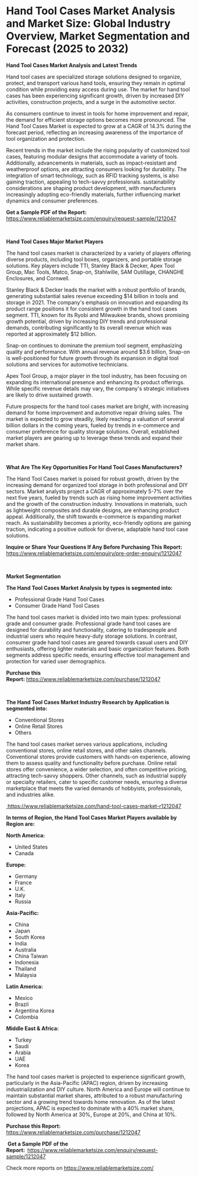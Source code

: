 <p><h1>Hand Tool Cases Market Analysis and Market Size: Global Industry Overview, Market Segmentation and Forecast (2025 to 2032)</h1></p><p><strong>Hand Tool Cases Market Analysis and Latest Trends</strong></p>
<p><p>Hand tool cases are specialized storage solutions designed to organize, protect, and transport various hand tools, ensuring they remain in optimal condition while providing easy access during use. The market for hand tool cases has been experiencing significant growth, driven by increased DIY activities, construction projects, and a surge in the automotive sector. </p><p>As consumers continue to invest in tools for home improvement and repair, the demand for efficient storage options becomes more pronounced. The Hand Tool Cases Market is expected to grow at a CAGR of 14.3% during the forecast period, reflecting an increasing awareness of the importance of tool organization and protection. </p><p>Recent trends in the market include the rising popularity of customized tool cases, featuring modular designs that accommodate a variety of tools. Additionally, advancements in materials, such as impact-resistant and weatherproof options, are attracting consumers looking for durability. The integration of smart technology, such as RFID tracking systems, is also gaining traction, appealing to tech-savvy professionals. sustainability considerations are shaping product development, with manufacturers increasingly adopting eco-friendly materials, further influencing market dynamics and consumer preferences.</p></p>
<p><strong>Get a Sample PDF of the Report:&nbsp;</strong> <a href="https://www.reliablemarketsize.com/enquiry/request-sample/1212047?utm_campaign=3126&utm_medium=2&utm_source=Github&utm_content=ia&utm_term=24032025&utm_id=hand-tool-cases">https://www.reliablemarketsize.com/enquiry/request-sample/1212047</a></p>
<p>&nbsp;</p>
<p><strong>Hand Tool Cases Major Market Players</strong></p>
<p><p>The hand tool cases market is characterized by a variety of players offering diverse products, including tool boxes, organizers, and portable storage solutions. Key players include TTI, Stanley Black & Decker, Apex Tool Group, Mac Tools, Matco, Snap-on, Stahlwille, SAM Outillage, CHANGHE Enclosures, and Cornwell.</p><p>Stanley Black & Decker leads the market with a robust portfolio of brands, generating substantial sales revenue exceeding $14 billion in tools and storage in 2021. The company's emphasis on innovation and expanding its product range positions it for consistent growth in the hand tool cases segment. TTI, known for its Ryobi and Milwaukee brands, shows promising growth potential, driven by increasing DIY trends and professional demands, contributing significantly to its overall revenue which was reported at approximately $12 billion.</p><p>Snap-on continues to dominate the premium tool segment, emphasizing quality and performance. With annual revenue around $3.6 billion, Snap-on is well-positioned for future growth through its expansion in digital tool solutions and services for automotive technicians.</p><p>Apex Tool Group, a major player in the tool industry, has been focusing on expanding its international presence and enhancing its product offerings. While specific revenue details may vary, the company's strategic initiatives are likely to drive sustained growth.</p><p>Future prospects for the hand tool cases market are bright, with increasing demand for home improvement and automotive repair driving sales. The market is expected to grow steadily, likely reaching a valuation of several billion dollars in the coming years, fueled by trends in e-commerce and consumer preference for quality storage solutions. Overall, established market players are gearing up to leverage these trends and expand their market share.</p></p>
<p>&nbsp;</p>
<p><strong>What Are The Key Opportunities For Hand Tool Cases Manufacturers?</strong></p>
<p><p>The Hand Tool Cases market is poised for robust growth, driven by the increasing demand for organized tool storage in both professional and DIY sectors. Market analysts project a CAGR of approximately 5-7% over the next five years, fueled by trends such as rising home improvement activities and the growth of the construction industry. Innovations in materials, such as lightweight composites and durable designs, are enhancing product appeal. Additionally, the shift towards e-commerce is expanding market reach. As sustainability becomes a priority, eco-friendly options are gaining traction, indicating a positive outlook for diverse, adaptable hand tool case solutions.</p></p>
<p><strong>Inquire or Share Your Questions If Any Before Purchasing This Report:</strong> <a href="https://www.reliablemarketsize.com/enquiry/pre-order-enquiry/1212047?utm_campaign=3126&utm_medium=2&utm_source=Github&utm_content=ia&utm_term=24032025&utm_id=hand-tool-cases">https://www.reliablemarketsize.com/enquiry/pre-order-enquiry/1212047</a></p>
<p>&nbsp;</p>
<p><strong>Market Segmentation</strong></p>
<p><strong>The Hand Tool Cases Market Analysis by types is segmented into:</strong></p>
<p><ul><li>Professional Grade Hand Tool Cases</li><li>Consumer Grade Hand Tool Cases</li></ul></p>
<p><p>The hand tool cases market is divided into two main types: professional grade and consumer grade. Professional grade hand tool cases are designed for durability and functionality, catering to tradespeople and industrial users who require heavy-duty storage solutions. In contrast, consumer grade hand tool cases are geared towards casual users and DIY enthusiasts, offering lighter materials and basic organization features. Both segments address specific needs, ensuring effective tool management and protection for varied user demographics.</p></p>
<p><strong>Purchase this Report:&nbsp;</strong><a href="https://www.reliablemarketsize.com/purchase/1212047?utm_campaign=3126&utm_medium=2&utm_source=Github&utm_content=ia&utm_term=24032025&utm_id=hand-tool-cases">https://www.reliablemarketsize.com/purchase/1212047</a></p>
<p>&nbsp;</p>
<p><strong>The Hand Tool Cases Market Industry Research by Application is segmented into:</strong></p>
<p><ul><li>Conventional Stores</li><li>Online Retail Stores</li><li>Others</li></ul></p>
<p><p>The hand tool cases market serves various applications, including conventional stores, online retail stores, and other sales channels. Conventional stores provide customers with hands-on experience, allowing them to assess quality and functionality before purchase. Online retail stores offer convenience, a wider selection, and often competitive pricing, attracting tech-savvy shoppers. Other channels, such as industrial supply or specialty retailers, cater to specific customer needs, ensuring a diverse marketplace that meets the varied demands of hobbyists, professionals, and industries alike.</p></p>
<p><a href="https://www.reliablemarketsize.com/hand-tool-cases-market-r1212047?utm_campaign=3126&utm_medium=2&utm_source=Github&utm_content=ia&utm_term=24032025&utm_id=hand-tool-cases">&nbsp;https://www.reliablemarketsize.com/hand-tool-cases-market-r1212047</a></p>
<p><strong>In terms of Region, the Hand Tool Cases Market Players available by Region are:</strong></p>
<p>
    <p> <strong> North America: </strong>
        <ul>
            <li>United States</li>
            <li>Canada</li>
        </ul>
        </p> 
    <p> <strong> Europe: </strong>
        <ul>
            <li>Germany</li>
            <li>France</li>
            <li>U.K.</li>
            <li>Italy</li>
            <li>Russia</li>
        </ul>
        </p> 
    <p> <strong> Asia-Pacific: </strong>
        <ul>
            <li>China</li>
            <li>Japan</li>
            <li>South Korea</li>
            <li>India</li>
            <li>Australia</li>
            <li>China Taiwan</li>
            <li>Indonesia</li>
            <li>Thailand</li>
            <li>Malaysia</li>
        </ul>
        </p> 
    <p> <strong> Latin America: </strong>
        <ul>
            <li>Mexico</li>
            <li>Brazil</li>
            <li>Argentina Korea</li>
            <li>Colombia</li>
        </ul>
        </p> 
    <p> <strong> Middle East & Africa: </strong>
        <ul>
            <li>Turkey</li>
            <li>Saudi</li>
            <li>Arabia</li>
            <li>UAE</li>
            <li>Korea</li>
        </ul>
    </p>
    </p>
<p><p>The hand tool cases market is projected to experience significant growth, particularly in the Asia-Pacific (APAC) region, driven by increasing industrialization and DIY culture. North America and Europe will continue to maintain substantial market shares, attributed to a robust manufacturing sector and a growing trend towards home renovation. As of the latest projections, APAC is expected to dominate with a 40% market share, followed by North America at 30%, Europe at 20%, and China at 10%.</p></p>
<p><strong>Purchase this Report: </strong><a href="https://www.reliablemarketsize.com/purchase/1212047?utm_campaign=3126&utm_medium=2&utm_source=Github&utm_content=ia&utm_term=24032025&utm_id=hand-tool-cases">https://www.reliablemarketsize.com/purchase/1212047</a></p>
<p>&nbsp;<strong>Get a Sample PDF of the Report:&nbsp;&nbsp;</strong><a href="https://www.reliablemarketsize.com/enquiry/request-sample/1212047?utm_campaign=3126&utm_medium=2&utm_source=Github&utm_content=ia&utm_term=24032025&utm_id=hand-tool-cases">https://www.reliablemarketsize.com/enquiry/request-sample/1212047</a></p>
<p><strong></strong></p>
<p>Check more reports on <a href="https://www.reliablemarketsize.com/?utm_campaign=3126&utm_medium=2&utm_source=Github&utm_content=ia&utm_term=24032025&utm_id=hand-tool-cases">https://www.reliablemarketsize.com/</a></p>